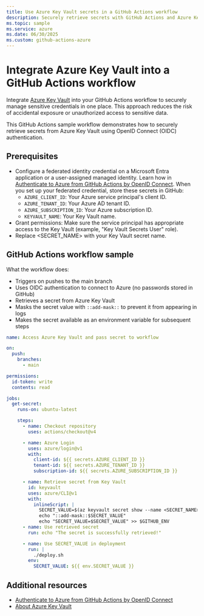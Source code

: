 ```yaml
---
title: Use Azure Key Vault secrets in a GitHub Actions workflow
description: Securely retrieve secrets with GitHub Actions and Azure Key Vault.
ms.topic: sample
ms.service: azure
ms.date: 06/30/2025
ms.custom: github-actions-azure
---
```


# Integrate Azure Key Vault into a GitHub Actions workflow

Integrate [Azure Key Vault](/azure/key-vault/) into your GitHub Actions workflow to securely manage sensitive credentials in one place. This approach reduces the risk of accidental exposure or unauthorized access to sensitive data.

This GitHub Actions sample workflow demonstrates how to securely retrieve secrets from Azure Key Vault using OpenID Connect (OIDC) authentication.

## Prerequisites

- Configure a federated identity credential on a Microsoft Entra application or a user-assigned managed identity. Learn how in [Authenticate to Azure from GitHub Actions by OpenID Connect](connect-from-azure-openid-connect.md). When you set up your federated credential, store these secrets in GitHub:
    - `AZURE_CLIENT_ID`: Your Azure service principal's client ID.
    - `AZURE_TENANT_ID`: Your Azure AD tenant ID.
    - `AZURE_SUBSCRIPTION_ID`: Your Azure subscription ID.
    - `KEYVAULT_NAME`: Your Key Vault name.
- Grant permissions: Make sure the service principal has appropriate access to the Key Vault (example, "Key Vault Secrets User" role).
- Replace <SECRET_NAME> with your Key Vault secret name.

## GitHub Actions workflow sample

What the workflow does:

- Triggers on pushes to the main branch
- Uses OIDC authentication to connect to Azure (no passwords stored in GitHub)
- Retrieves a secret from Azure Key Vault
- Masks the secret value with `::add-mask::` to prevent it from appearing in logs
- Makes the secret available as an environment variable for subsequent steps


```yaml
name: Access Azure Key Vault and pass secret to workflow

on:
  push:
    branches:
      - main

permissions:
  id-token: write
  contents: read

jobs:
  get-secret:
    runs-on: ubuntu-latest

    steps:
      - name: Checkout repository
        uses: actions/checkout@v4

      - name: Azure Login
        uses: azure/login@v1
        with:
          client-id: ${{ secrets.AZURE_CLIENT_ID }}
          tenant-id: ${{ secrets.AZURE_TENANT_ID }}
          subscription-id: ${{ secrets.AZURE_SUBSCRIPTION_ID }}

      - name: Retrieve secret from Key Vault
        id: keyvault
        uses: azure/CLI@v1
        with:
          inlineScript: |
            SECRET_VALUE=$(az keyvault secret show --name <SECRET_NAME> --vault-name ${{ secrets.KEYVAULT_NAME }} --query value -o tsv)
            echo "::add-mask::$SECRET_VALUE"
            echo "SECRET_VALUE=$SECRET_VALUE" >> $GITHUB_ENV
      - name: Use retrieved secret
        run: echo "The secret is successfully retrieved!"

      - name: Use SECRET_VALUE in deployment
        run: |
          ./deploy.sh
        env:
          SECRET_VALUE: ${{ env.SECRET_VALUE }}
```


## Additional resources

- [Authenticate to Azure from GitHub Actions by OpenID Connect](connect-from-azure-openid-connect.md)
- [About Azure Key Vault](/azure/key-vault/general/overview)